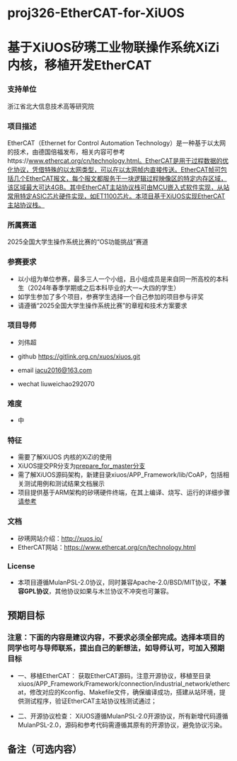 # proj326-EtherCAT-for-XiUOS
# 基于XiUOS矽璓工业物联操作系统XiZi内核，移植开发EtherCAT

### 支持单位  
浙江省北大信息技术高等研究院

### 项目描述
EtherCAT（Ethernet for Control Automation Technology）是一种基于以太网的技术，由德国倍福发布，相关内容可参考https://www.ethercat.org/cn/technology.html。EtherCAT是用于过程数据的优化协议，凭借特殊的以太网类型，可以在以太网帧内直接传送。EtherCAT帧可包括几个EtherCAT报文，每个报文都服务于一块逻辑过程映像区的特定内存区域，该区域最大可达4GB。其中EtherCAT主站协议栈可由MCU嵌入式软件实现，从站常用特定ASIC芯片硬件实现，如ET1100芯片。本项目基于XiUOS实现EtherCAT主站协议栈。


### 所属赛道

2025全国大学生操作系统比赛的“OS功能挑战”赛道



### 参赛要求

- 以小组为单位参赛，最多三人一个小组，且小组成员是来自同一所高校的本科生（2024年春季学期或之后本科毕业的大一~大四的学生）
- 如学生参加了多个项目，参赛学生选择一个自己参加的项目参与评奖
- 请遵循“2025全国大学生操作系统比赛”的章程和技术方案要求



### 项目导师

* 刘伟超

* github https://gitlink.org.cn/xuos/xiuos.git
* email iacu2016@163.com
* wechat liuweichao292070



### 难度

* 中



### 特征

* 需要了解XiUOS 内核的XiZi的使用
* XiUOS提交PR分支为[prepare_for_master分支](https://www.gitlink.org.cn/xuos/xiuos/tree/prepare_for_master)
* 需了解XiUOS源码架构，新建目录xiuos/APP_Framework/lib/CoAP，包括相关测试用例和测试结果文档展示
* 项目提供基于ARM架构的矽璓硬件终端，在其上编译、烧写、运行的详细步骤[请参考](https://www.gitlink.org.cn/xuos/xiuos/tree/prepare_for_master/Ubiquitous%2FXiZi_IIoT%2Fboard%2Fedu-arm32)



### 文档

* 矽璓网站介绍：http://xuos.io/
* EtherCAT网站：https://www.ethercat.org/cn/technology.html



### License

* 本项目遵循MulanPSL-2.0协议，同时兼容Apache-2.0/BSD/MIT协议，**不兼容GPL协议**，其他协议如果与木兰协议不冲突也可兼容。



## 预期目标

### 注意：下面的内容是建议内容，不要求必须全部完成。选择本项目的同学也可与导师联系，提出自己的新想法，如导师认可，可加入预期目标

* 一、移植EtherCAT：
获取EtherCAT源码，注意开源协议，移植至目录xiuos/APP_Framework/Framework/connection/industrial_network/ethercat，修改对应的Kconfig、Makefile文件，确保编译成功，搭建从站环境，提供测试程序，验证EtherCAT主站协议栈测试通过；

* 二、开源协议检查：
XiUOS遵循MulanPSL-2.0开源协议，所有新增代码遵循MulanPSL-2.0，源码和参考代码需遵循其原有的开源协议，避免协议污染。

## 备注（可选内容）
